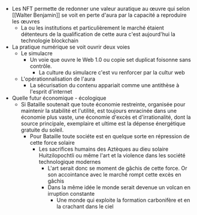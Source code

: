 - Les NFT permette de redonner une valeur auratique au œuvre qui selon [[Walter Benjamin]] se voit en perte d'aura par la capacité a reproduire les œuvres
	- La ou les institutions et particulièrement le marché étaient détenteurs de la qualification de cette aura c'est aujourd'hui la technologie blockchain
- La pratique numérique se voit ouvrir deux voies
	- Le simulacre
		- Un voie que ouvre le Web 1.0 ou copie set duplicat foisonne sans contrôle.
			- La culture du simulacre c'est vu renforcer par la cultur web
	- L'opérationnalisation de l'aura
		- La sécurisation du contenu appariait comme une antithèse à l'esprit d'internet
- Quelle futur économique - écologique
	- Si Bataille soutenait que toute économie restreinte, organisée pour maintenir la stabilité et l'utilité, est toujours enracinée dans une économie plus vaste, une économie d'excès et d'irrationalité, dont la source principale, exemplaire et ultime est la dépense énergétique gratuite du soleil.
		- Pour Bataille toute sociéte est en quelque sorte en répression de cette force solaire
			- Les sacrifices humains des Aztèques au dieu solaire Huitzilopochtli ou même l'art et la violence dans les société technologique modernes
				- L'art serait donc se moment de gâchis de cette force. Or son accointance avec le marché rompt cette excès en gâchis
				- Dans la même idée le monde serait devenue un volcan en irruption constante
					- Une monde qui exploite la formation carbonifère et en la crachant dans le ciel